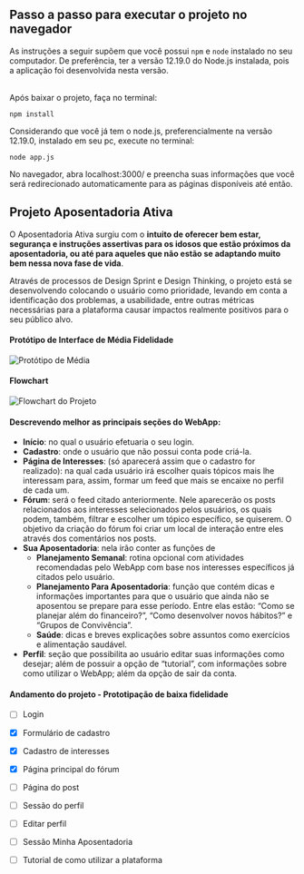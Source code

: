 ## Passo a passo para executar o projeto no navegador

As instruções a seguir supõem que você possui ```npm``` e ```node``` instalado no seu computador. De preferência, ter a versão 12.19.0 do Node.js instalada, pois a aplicação foi desenvolvida nesta versão.  
<br />

Após baixar o projeto, faça no terminal: 
```
npm install
```
Considerando que você já tem o node.js, preferencialmente na versão 12.19.0, instalado em seu pc, execute no terminal:
```
node app.js
```
No navegador, abra localhost:3000/ e preencha suas informações que você será redirecionado automaticamente para as páginas disponíveis até então.


## Projeto Aposentadoria Ativa

O Aposentadoria Ativa surgiu com o **intuito de oferecer bem estar, segurança e instruções assertivas para os idosos que estão próximos da aposentadoria, ou até para aqueles que não estão se adaptando muito bem nessa nova fase de vida**. 

Através de processos de Design Sprint e Design Thinking, o projeto está se desenvolvendo colocando o usuário como prioridade, levando em conta a identificação dos problemas, a usabilidade, entre outras métricas necessárias para a plataforma causar impactos realmente positivos para o seu público alvo.

#### Protótipo de Interface de Média Fidelidade
![Protótipo de Média](https://media.discordapp.net/attachments/745326837449621534/771374936140939274/Frame_1_2.png?width=767&height=458)

#### Flowchart
![Flowchart do Projeto](https://i.ibb.co/68mxZq2/Arquivos-SR2-1.png)

#### Descrevendo melhor as principais seções do WebApp: 
- **Início**: no qual o usuário efetuaria o seu login. 
- **Cadastro**:  onde o usuário que não possui conta pode criá-la.
- **Página de Interesses**: (só aparecerá assim que o cadastro for realizado): na qual cada usuário irá escolher quais tópicos mais lhe interessam para, assim, formar um feed que mais se encaixe no perfil de cada um.
- **Fórum**: será o feed citado anteriormente. Nele aparecerão os posts relacionados aos interesses selecionados pelos usuários, os quais podem, também, filtrar e escolher um tópico específico, se quiserem. O objetivo da criação do fórum foi criar um local de interação entre eles através dos comentários nos posts. 
- **Sua Aposentadoria**: nela irão conter as funções de
  - **Planejamento Semanal**: rotina opcional com atividades recomendadas pelo WebApp com base nos interesses específicos já citados pelo usuário.
  - **Planejamento Para Aposentadoria**: função que contém dicas e informações importantes para que o usuário que ainda não se aposentou se prepare para esse período. Entre elas estão: “Como se planejar além do financeiro?”, “Como desenvolver novos hábitos?” e “Grupos de Convivência”.
  - **Saúde**: dicas e breves explicações sobre assuntos como exercícios e alimentação saudável. 
- **Perfil**: seção que possibilita ao usuário editar suas informações como desejar; além de possuir a opção de “tutorial”, com informações sobre como utilizar o WebApp; além da opção de sair da conta.


#### Andamento do projeto - Prototipação de baixa fidelidade



- [ ] Login
- [x] Formulário de cadastro
- [x] Cadastro de interesses
- [x] Página principal do fórum
- [ ] Página do post
- [ ] Sessão do perfil
- [ ] Editar perfil
- [ ] Sessão Minha Aposentadoria
- [ ] Tutorial de como utilizar a plataforma

